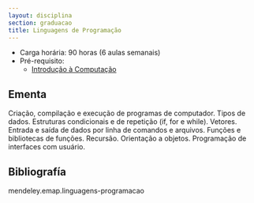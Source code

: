 ```yaml
---
layout: disciplina
section: graduacao
title: Linguagens de Programação
---
```


- Carga horária:  90 horas (6 aulas semanais)
- Pré-requisito:
    - [Introdução à Computação](introducao-computacao.html)

## Ementa 

Criação, compilação e execução de programas de computador. Tipos de
dados. Estruturas condicionais e de repetição (if, for e while). 
Vetores.  Entrada e saída de dados por linha de comandos e
arquivos. Funções e bibliotecas de funções. Recursão. Orientação a
objetos. Programação de interfaces com usuário.

## Bibliografía

mendeley.emap.linguagens-programacao
